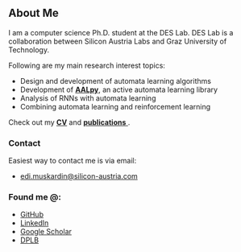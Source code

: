 <p></p>

## About Me
I am a computer science Ph.D. student at the DES Lab. 
DES Lab is a collaboration between Silicon Austria Labs and Graz University of Technology.

Following are my main research interest topics:
- Design and development of automata learning algorithms
- Development of [**AALpy**](https://github.com/DES-Lab/AALpy/), an active automata learning library
- Analysis of RNNs with automata learning
- Combining automata learning and reinforcement learning

Check out my <ins>[**CV**](./cv.md)</ins> and <ins>[**publications**](https://scholar.google.at/citations?hl=de&user=m6e8gb8AAAAJ) </ins>.

### Contact

Easiest way to contact me is via email:
- [edi.muskardin@silicon-austria.com](mailto:edi.muskardin@silicon-austria.com)

### Found me @:

- [GitHub](https://github.com/emuskardin)
- [LinkedIn](https://www.linkedin.com/in/edi-mu%C5%A1kardin/)
- [Google Scholar](https://scholar.google.at/citations?hl=de&user=m6e8gb8AAAAJ)
- [DPLB](https://dblp.org/pid/274/2463.html)



